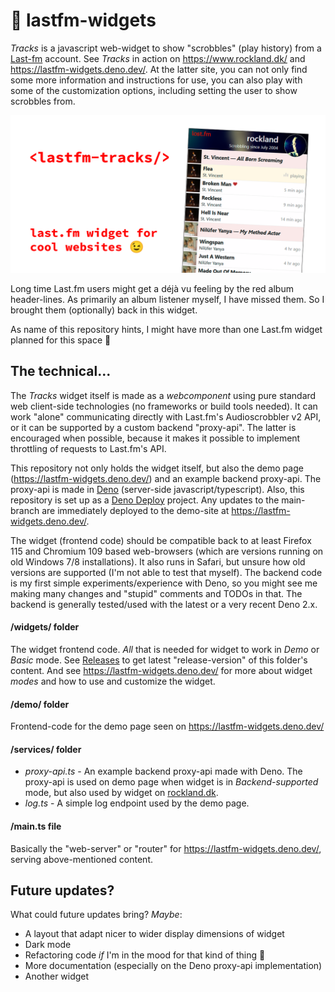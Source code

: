 # 🔴 lastfm-widgets

_Tracks_ is a javascript web-widget to show "scrobbles" (play history) from a [Last-fm](https://www.last.fm/) account.
See _Tracks_ in action on https://www.rockland.dk/ and https://lastfm-widgets.deno.dev/. At the latter site, you can not
only find some more information and instructions for use, you can also play with some of the customization options,
including setting the user to show scrobbles from.

[![Tracks](demo/Tracks-lastfm-widget-header-1280x640-2.png "Tracks widget")](https://www.last.fm/user/rockland)

Long time Last.fm users might get a déjà vu feeling by the red album header-lines. As primarily an album listener
myself, I have missed them. So I brought them (optionally) back in this widget.

As name of this repository hints, I might have more than one Last.fm widget planned for this space 🙂

## The technical...

The _Tracks_ widget itself is made as a _webcomponent_ using pure standard web client-side technologies (no frameworks
or build tools needed). It can work "alone" communicating directly with Last.fm's Audioscrobbler v2 API, or it can be
supported by a custom backend "proxy-api". The latter is encouraged when possible, because it makes it possible to
implement throttling of requests to Last.fm's API.

This repository not only holds the widget itself, but also the demo page (https://lastfm-widgets.deno.dev/) and an
example backend proxy-api. The proxy-api is made in [Deno](https://deno.com/) (server-side javascript/typescript). Also,
this repository is set up as a [Deno Deploy](https://deno.com/deploy) project. Any updates to the main-branch are
immediately deployed to the demo-site at https://lastfm-widgets.deno.dev/.

The widget (frontend code) should be compatible back to at least Firefox 115 and Chromium 109 based web-browsers (which
are versions running on old Windows 7/8 installations). It also runs in Safari, but unsure how old versions are
supported (I'm not able to test that myself). The backend code is my first simple experiments/experience with Deno, so
you might see me making many changes and "stupid" comments and TODOs in that. The backend is generally tested/used
with the latest or a very recent Deno 2.x.

#### /widgets/ folder

The widget frontend code. _All_ that is needed for widget to work in _Demo_ or _Basic_ mode. See
[Releases](https://github.com/StigNygaard/lastfm-widgets/releases) to get latest "release-version" of this folder's
content. And see https://lastfm-widgets.deno.dev/ for more about widget _modes_ and how to use and customize the widget.

#### /demo/ folder

Frontend-code for the demo page seen on https://lastfm-widgets.deno.dev/

#### /services/ folder

- _proxy-api.ts_ - An example backend proxy-api made with Deno. The proxy-api is used on demo page when widget is in
  _Backend-supported_ mode, but also used by widget on [rockland.dk](https://www.rockland.dk/).
- _log.ts_ - A simple log endpoint used by the demo page.

#### /main.ts file

Basically the "web-server" or "router" for https://lastfm-widgets.deno.dev/, serving above-mentioned content.

## Future updates?

What could future updates bring? _Maybe_:

- A layout that adapt nicer to wider display dimensions of widget
- Dark mode
- Refactoring code _if_ I'm in the mood for that kind of thing 🙂
- More documentation (especially on the Deno proxy-api implementation)
- Another widget
